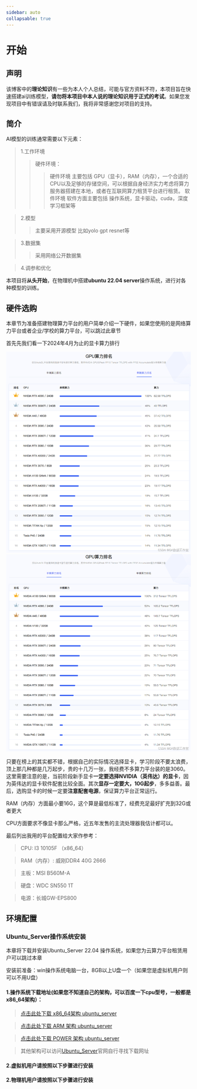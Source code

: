 ```yaml
---
sidebar: auto
collapsable: true
---
```

# 开始
## 声明
该博客中的**理论知识**有一些为本人个人总结，可能与官方资料不符，本项目旨在快速搭建ai训练模型，**请勿将本项目中本人说的理论知识用于正式的考试**。如果您发现项目中有错误请及时联系我们，我将非常感谢您对项目的支持。

## 简介
AI模型的训练通常需要以下元素：
>1.工作环境
>>硬件环境：
>>>硬件环境 主要包括 GPU（显卡），RAM（内存），一个合适的CPU以及足够的存储空间，可以根据自身经济实力考虑将算力服务器搭建在本地，或者在互联网算力租赁平台进行租赁。
>>>软件环境 软件方面主要包括 操作系统，显卡驱动，cuda，深度学习框架等

>2.模型
>>主要采用开源模型 比如yolo gpt resnet等

>3.数据集
>>采用网络公开数据集

>4.调参和优化

本项目将**从头开始**，在物理机中搭建**ubuntu 22.04 server**操作系统，进行对各种模型的训练。

## 硬件选购

本章节为准备搭建物理算力平台的用户简单介绍一下硬件，如果您使用的是网络算力平台或者企业/学校的算力平台，可以跳过此章节

首先先我们看一下2024年4月为止的显卡算力排行

![](../../.vuepress/public/assets/img/xiankasuanli.png)
![](../../.vuepress/public/assets/img/xiankasuanli1.png)

只要在榜上的其实都不错，根据自己的实际情况选择显卡，学习阶段不要太浪费，顶上那几种都是几万起步，贵的十几万一张，我经费不多算力平台装的是3060。这里需要注意的是，当前阶段新手显卡**一定要选择NVIDIA（英伟达）的显卡**，因为英伟达的显卡软件配套比较全面。其次**显存一定要大，10G起步**，多多益善。最后，选购显卡的时候一定要**注意配套电源**，保证算力平台正常运行。

RAM（内存）方面最小要16G，这个算是最低标准了，经费充足最好扩充到32G或者更大

CPU方面要求不像显卡那么严格，近五年发售的主流处理器我估计都可以。

最后列出我用的平台配置给大家作参考：
>CPU: I3 10105F （x86_64）

>RAM（内存）: 威刚DDR4 40G 2666

>主板：MSI B560M-A

>硬盘：WDC SN550 1T

>电源：长城GW-EPS800

## 环境配置

### Ubuntu_Server操作系统安装

本章将下载并安装Ubuntu_Server 22.04 操作系统，如果您为云算力平台租赁用户可以跳过本章

安装前准备：win操作系统电脑一台，8GB以上U盘一个（如果您是虚拟机用户则可以不用U盘）

#### 1.操作系统下载地址(如果您不知道自己的架构，可以百度一下cpu型号，一般都是x86_64架构）：

>[点击此处下载 x86_64架构 ubuntu_server](https://cn.ubuntu.com/download/server/thank-you?version=22.04.4&architecture=amd64)

>[点击此处下载 ARM 架构 ubuntu_server](https://cdimage.ubuntu.com/releases/22.04/release/ubuntu-22.04.4-live-server-arm64.iso)

>[点击此处下载 POWER 架构 ubuntu_server](https://cdimage.ubuntu.com/releases/22.04/release/ubuntu-22.04.4-live-server-ppc64el.iso)

>其他架构可以访问[Ubuntu_Server](https://cn.ubuntu.com/download/server/step1#architectures)官网自行寻找下载网址

#### 2.虚拟机用户请按照以下步骤进行安装
#### 2.物理机用户请按照以下步骤进行安装

